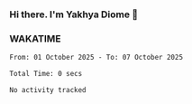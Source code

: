 ### Hi there. I'm Yakhya Diome 👋

### WAKATIME
<!--START_SECTION:waka-->

```txt
From: 01 October 2025 - To: 07 October 2025

Total Time: 0 secs

No activity tracked
```

<!--END_SECTION:waka-->
